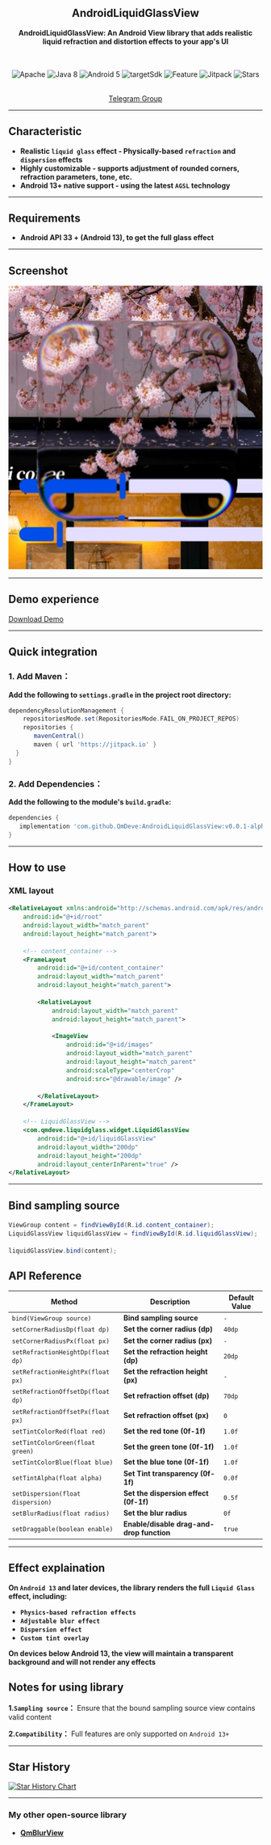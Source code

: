 <div align="center">

## AndroidLiquidGlassView
**AndroidLiquidGlassView: An Android View library that adds realistic liquid refraction and distortion effects to your app's UI**

<br>
<br>

  <img src="https://img.shields.io/badge/License-Apache%202.0-blue.svg" alt="Apache"/>
  <img src="https://img.shields.io/badge/Java-8-orange" alt="Java 8"/>
  <img src="https://img.shields.io/badge/Android-13.0%2B-brightgreen.svg" alt="Android 5"/>
  <img src="https://img.shields.io/badge/targetSdk-36-green" alt="targetSdk"/>
  <img src="https://img.shields.io/badge/🚀-Feature-purple" alt="Feature"/>
  <img src="https://jitpack.io/v/QmDeve/AndroidLiquidGlassView.svg" alt="Jitpack"/>
  <img src="https://img.shields.io/github/stars/QmDeve/AndroidLiquidGlassView" alt="Stars"/>

<br>
<br>

[Telegram Group](https://t.me/QmDeves)

</div>

---

## Characteristic
 - **Realistic `liquid glass` effect - Physically-based `refraction` and `dispersion` effects**
 - **Highly customizable - supports adjustment of rounded corners, refraction parameters, tone, etc.**
 - **Android 13+ native support - using the latest `AGSL` technology**

---

## Requirements
 - **Android API 33 + (Android 13), to get the full glass effect**

---

## Screenshot

<img src="https://github.com/QmDeve/AndroidLiquidGlassView/blob/master/img/image.png?raw=true" alt="Stars"/>

---


## Demo experience
[Download Demo](https://github.com/QmDeve/AndroidLiquidGlassView/blob/master/app/release/app-release.apk)

---



## Quick integration
### 1. Add Maven：
**Add the following to `settings.gradle` in the project root directory:**
```gradle
dependencyResolutionManagement {
    repositoriesMode.set(RepositoriesMode.FAIL_ON_PROJECT_REPOS)
    repositories {
       mavenCentral()
       maven { url 'https://jitpack.io' }
  }
}
```

### 2. Add Dependencies：
**Add the following to the module's `build.gradle`:**
```gradle
dependencies {
   implementation 'com.github.QmDeve:AndroidLiquidGlassView:v0.0.1-alpha01'
}
```

---

## How to use
### XML layout
```xml
<RelativeLayout xmlns:android="http://schemas.android.com/apk/res/android"
    android:id="@+id/root"
    android:layout_width="match_parent"
    android:layout_height="match_parent">

    <!-- content_container -->
    <FrameLayout
        android:id="@+id/content_container"
        android:layout_width="match_parent"
        android:layout_height="match_parent">

        <RelativeLayout
            android:layout_width="match_parent"
            android:layout_height="match_parent">

            <ImageView
                android:id="@+id/images"
                android:layout_width="match_parent"
                android:layout_height="match_parent"
                android:scaleType="centerCrop"
                android:src="@drawable/image" />

        </RelativeLayout>
    </FrameLayout>

    <!-- LiquidGlassView -->
    <com.qmdeve.liquidglass.widget.LiquidGlassView
        android:id="@+id/liquidGlassView"
        android:layout_width="200dp"
        android:layout_height="200dp"
        android:layout_centerInParent="true" />
</RelativeLayout>
```

---

## Bind sampling source
```java
ViewGroup content = findViewById(R.id.content_container);
LiquidGlassView liquidGlassView = findViewById(R.id.liquidGlassView);

liquidGlassView.bind(content);
```

## API Reference
| Method                            | Description                               | Default Value |
|-----------------------------------|-------------------------------------------|---------------|
| `bind(ViewGroup source)`          | **Bind sampling source**                  | `-`           |
| `setCornerRadiusDp(float dp)`     | **Set the corner radius (dp)**            | `40dp`        |
| `setCornerRadiusPx(float px)`     | **Set the corner radius (px)**            | `-`           |
| `setRefractionHeightDp(float dp)` | **Set the refraction height (dp)**        | `20dp`        |
| `setRefractionHeightPx(float px)` | **Set the refraction height (px)**        | `-`           |
| `setRefractionOffsetDp(float dp)` | **Set refraction offset (dp)**            | `70dp`        |
| `setRefractionOffsetPx(float px)` | **Set refraction offset (px)**            | `0`           |
| `setTintColorRed(float red)`      | **Set the red tone (0f-1f)**              | `1.0f`        |
| `setTintColorGreen(float green)`  | **Set the green tone (0f-1f)**            | `1.0f`        |
| `setTintColorBlue(float blue)`    | **Set the blue tone (0f-1f)**             | `1.0f`        |
| `setTintAlpha(float alpha)`       | **Set Tint transparency (0f-1f)**         | `0.0f`        |
| `setDispersion(float dispersion)` | **Set the dispersion effect (0f-1f)**     | `0.5f`        |
| `setBlurRadius(float radius)`     | **Set the blur radius**                   | `0f`          |
| `setDraggable(boolean enable)`    | **Enable/disable drag-and-drop function** | `true`        |

---

## Effect explaination
**On `Android 13` and later devices, the library renders the full `Liquid Glass` effect, including:**
 - **`Physics-based refraction effects`**
 - **`Adjustable blur effect`**
 - **`Dispersion effect`**
 - **`Custom tint overlay`**

**On devices below Android 13, the view will maintain a transparent background and will not render any effects**

## Notes for using library
**1.`Sampling source`：** Ensure that the bound sampling source view contains valid content

**2.`Compatibility`：** Full features are only supported on `Android 13+`

---

## Star History

[![Star History Chart](https://api.star-history.com/svg?repos=QmDeve/AndroidLiquidGlassView&type=date&legend=bottom-right)](https://www.star-history.com/#QmDeve/AndroidLiquidGlassView&type=date&legend=bottom-right)

---

### My other open-source library
 - **[QmBlurView](https://github.com/QmDeve/QmBlurView)**